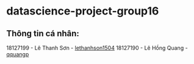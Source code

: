 # datascience-project-group16
## Thông tin cá nhân:
18127199 - Lê Thanh Sơn - [lethanhson1504](https://github.com/lethanhson1504)
18127190 - Lê Hồng Quang - [qquangp](https://github.com/qquangp)
